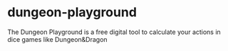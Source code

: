 # dungeon-playground
The Dungeon Playground is a free digital tool to calculate your actions in dice games like Dungeon&amp;Dragon
